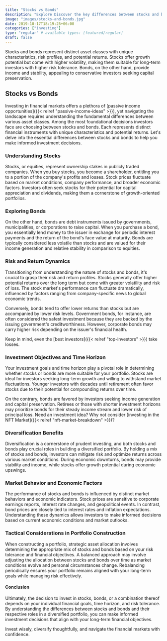 ```yaml
---
title: "Stocks vs Bonds"
description: "Explore Discover the key differences between stocks and bonds, from risk levels to investment strategies. Learn which might suit your financial goals best."
image: "images/stocks-and-bonds.jpg"
date: 2019-10-17T18:19:25+06:00
categories: ["investing"]
type: "regular" # available types: [featured/regular]
draft: false
---
```


Stocks and bonds represent distinct asset classes with unique characteristics, risk profiles, and potential returns. Stocks offer growth potential but come with higher volatility, making them suitable for long-term investors with higher risk tolerance. Bonds, on the other hand, provide income and stability, appealing to conservative investors seeking capital preservation.

## Stocks vs Bonds

Investing in financial markets offers a plethora of [passive income opportunities]({{< relref "passive-income-ideas" >}}), yet navigating the landscape requires understanding the fundamental differences between various asset classes. Among the most foundational decisions investors face are choosing between stocks and bonds. Each represents distinct financial instruments with unique characteristics and potential returns. Let's delve into the essential differences between stocks and bonds to help you make informed investment decisions.

### Understanding Stocks

Stocks, or equities, represent ownership stakes in publicly traded companies. When you buy stocks, you become a shareholder, entitling you to a portion of the company's profits and losses. Stock prices fluctuate based on market conditions, company performance, and broader economic factors. Investors often seek stocks for their potential for capital appreciation and dividends, making them a cornerstone of growth-oriented portfolios.

### Exploring Bonds

On the other hand, bonds are debt instruments issued by governments, municipalities, or corporations to raise capital. When you purchase a bond, you essentially lend money to the issuer in exchange for periodic interest payments and the return of the bond's face value at maturity. Bonds are typically considered less volatile than stocks and are valued for their income generation and relative stability in comparison to equities.

### Risk and Return Dynamics

Transitioning from understanding the nature of stocks and bonds, it's crucial to grasp their risk and return profiles. Stocks generally offer higher potential returns over the long term but come with greater volatility and risk of loss. The stock market's performance can fluctuate dramatically, influenced by factors ranging from company-specific news to global economic trends.

Conversely, bonds tend to offer lower returns than stocks but are accompanied by lower risk levels. Government bonds, for instance, are often considered the safest investment because they are backed by the issuing government's creditworthiness. However, corporate bonds may carry higher risk depending on the issuer's financial health.

Keep in mind, even the [best investors]({{< relref "top-investors" >}}) take losses.

### Investment Objectives and Time Horizon

Your investment goals and time horizon play a pivotal role in determining whether stocks or bonds are more suitable for your portfolio. Stocks are ideal for investors seeking long-term growth and willing to withstand market fluctuations. Younger investors with decades until retirement often favor stocks due to their potential for compounding returns over time.

On the contrary, bonds are favored by investors seeking income generation and capital preservation. Retirees or those with shorter investment horizons may prioritize bonds for their steady income stream and lower risk of principal loss. Need an investment idea? Why not consider [investing in the NFT Market]({{< relref "nft-market-breakdown" >}})?

### Diversification Benefits

Diversification is a cornerstone of prudent investing, and both stocks and bonds play crucial roles in building a diversified portfolio. By holding a mix of stocks and bonds, investors can mitigate risk and optimize returns across various market conditions. During economic downturns, bonds may provide stability and income, while stocks offer growth potential during economic upswings.

### Market Behavior and Economic Factors

The performance of stocks and bonds is influenced by distinct market behaviors and economic indicators. Stock prices are sensitive to corporate earnings reports, interest rate changes, and geopolitical events. In contrast, bond prices are closely tied to interest rates and inflation expectations. Understanding these dynamics allows investors to make informed decisions based on current economic conditions and market outlooks.

### Tactical Considerations in Portfolio Construction

When constructing a portfolio, strategic asset allocation involves determining the appropriate mix of stocks and bonds based on your risk tolerance and financial objectives. A balanced approach may involve adjusting the allocation between stocks and bonds over time as market conditions evolve and personal circumstances change. Rebalancing periodically ensures your portfolio remains aligned with your long-term goals while managing risk effectively.

#### Conclusion

Ultimately, the decision to invest in stocks, bonds, or a combination thereof depends on your individual financial goals, time horizon, and risk tolerance. By understanding the differences between stocks and bonds and their respective roles in a diversified portfolio, you can make informed investment decisions that align with your long-term financial objectives.

Invest wisely, diversify thoughtfully, and navigate the financial markets with confidence.
